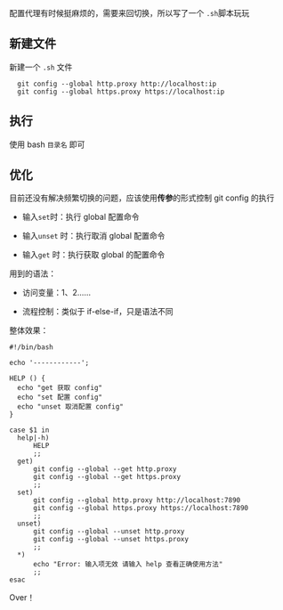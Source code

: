 配置代理有时候挺麻烦的，需要来回切换，所以写了一个 `.sh`脚本玩玩

## 新建文件

新建一个 `.sh` 文件

```shell
  git config --global http.proxy http://localhost:ip
  git config --global https.proxy https://localhost:ip
```



## 执行

使用 bash `目录名` 即可



## 优化

目前还没有解决频繁切换的问题，应该使用**传参**的形式控制 git config 的执行

- 输入`set`时：执行 global 配置命令

- 输入`unset` 时：执行取消 global 配置命令
- 输入`get` 时：执行获取 global 的配置命令



用到的语法：

- 访问变量：$1、$2……

- 流程控制：类似于 if-else-if，只是语法不同



整体效果：

```shell
#!/bin/bash

echo '------------';

HELP () {
  echo "get 获取 config"
  echo "set 配置 config"
  echo "unset 取消配置 config"
}

case $1 in
  help|-h)
      HELP
      ;;
  get)
      git config --global --get http.proxy
      git config --global --get https.proxy 
      ;;
  set)
      git config --global http.proxy http://localhost:7890
      git config --global https.proxy https://localhost:7890
      ;;
  unset)
      git config --global --unset http.proxy
      git config --global --unset https.proxy
      ;;
  *)
      echo "Error: 输入项无效 请输入 help 查看正确使用方法"
      ;;
esac
```

Over！



